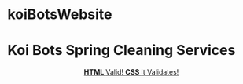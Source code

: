 # koiBotsWebsite
<!DOCTYPE html>
<html lang="en">
<head>
<meta charset="utf-8">
</head>
<body>
<h1>Koi Bots Spring Cleaning Services</h1>



<footer style="text-align: center;">
<a href="http://validator.w3.org/check/referer" class="x">
<strong> HTML </strong> Valid! </a>
<a href="http://jigsaw.w3.org/css-validator/check/referer" class="x">
<strong> CSS </strong> It Validates! </a>
</footer>
</body>
</html>
                       
                                                        

  
